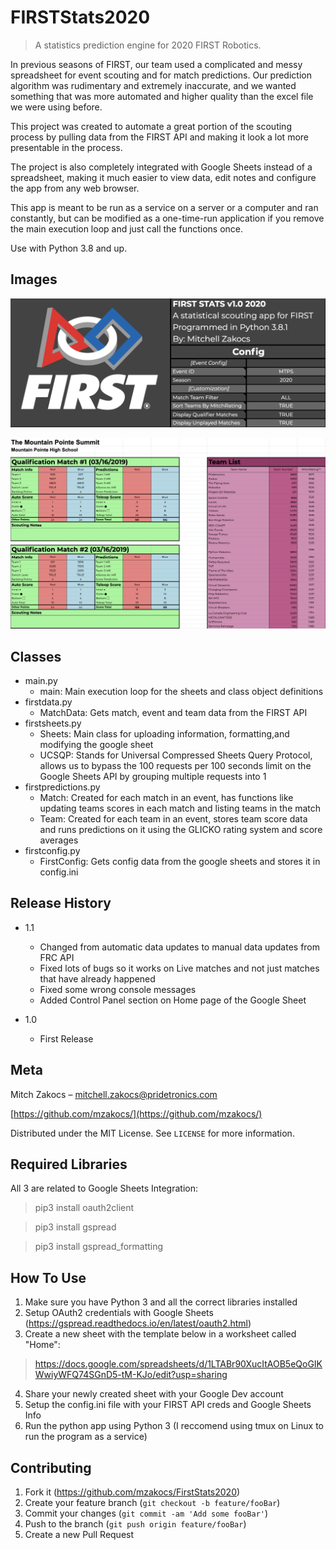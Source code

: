 # FIRSTStats2020
> A statistics prediction engine for 2020 FIRST Robotics.

In previous seasons of FIRST, our team used a complicated and messy spreadsheet for event scouting and for match predictions. Our prediction algorithm was rudimentary and extremely inaccurate, and we wanted something that was more automated and higher quality than the excel file we were using before.  

This project was created to automate a great portion of the scouting process by pulling data from the FIRST API and making it look a lot more presentable in the process.  

The project is also completely integrated with Google Sheets instead of a spreadsheet, making it much easier to view data, edit notes and configure the app from any web browser.  

This app is meant to be run as a service on a server or a computer and ran constantly, but can be modified as a one-time-run application if you remove the main execution loop and just call the functions once.  

Use with Python 3.8 and up.  

## Images

![Home Page](media/header.png)

![Match Sheet](media/matchsheet.png)

## Classes

* main.py
    * main: Main execution loop for the sheets and class object definitions
* firstdata.py
    * MatchData: Gets match, event and team data from the FIRST API
* firstsheets.py
    * Sheets: Main class for uploading information, formatting,and modifying the google sheet
    * UCSQP: Stands for Universal Compressed Sheets Query Protocol, allows us to bypass the 100 requests per 100 seconds limit on the Google Sheets API by grouping multiple requests into 1
* firstpredictions.py
    * Match: Created for each match in an event, has functions like updating teams scores in each match and listing teams in the match
    * Team: Created for each team in an event, stores team score data and runs predictions on it using the GLICKO rating system and score averages
* firstconfig.py
    * FirstConfig: Gets config data from the google sheets and stores it in config.ini

## Release History

* 1.1
   * Changed from automatic data updates to manual data updates from FRC API
   * Fixed lots of bugs so it works on Live matches and not just matches that have already happened
   * Fixed some wrong console messages
   * Added Control Panel section on Home page of the Google Sheet

* 1.0
    * First Release

## Meta

Mitch Zakocs – mitchell.zakocs@pridetronics.com  

[https://github.com/mzakocs/](https://github.com/mzakocs/)  

Distributed under the MIT License. See ``LICENSE`` for more information.


## Required Libraries

All 3 are related to Google Sheets Integration:
> pip3 install oauth2client  

> pip3 install gspread  

> pip3 install gspread_formatting  

## How To Use

1. Make sure you have Python 3 and all the correct libraries installed
2. Setup OAuth2 credentials with Google Sheets (https://gspread.readthedocs.io/en/latest/oauth2.html) 
3. Create a new sheet with the template below in a worksheet called "Home":
> https://docs.google.com/spreadsheets/d/1LTABr90XucItAOB5eQoGIKWwiyWFQ74SGnD5-tM-KJo/edit?usp=sharing
4. Share your newly created sheet with your Google Dev account
5. Setup the config.ini file with your FIRST API creds and Google Sheets Info
6. Run the python app using Python 3 (I reccomend using tmux on Linux to run the program as a service)

## Contributing

1. Fork it (<https://github.com/mzakocs/FirstStats2020>)
2. Create your feature branch (`git checkout -b feature/fooBar`)
3. Commit your changes (`git commit -am 'Add some fooBar'`)
4. Push to the branch (`git push origin feature/fooBar`)
5. Create a new Pull Request
